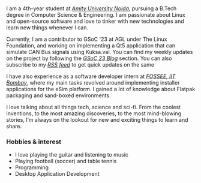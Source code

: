 #


I am a 4th-year student at _[Amity University Noida](https://www.amity.edu)_, pursuing a B.Tech degree in Computer Science & Engineering. I am passionate about Linux and open-source software and love to tinker with new technologies and learn new things whenever I can.

Currently, I am a contributor to GSoC '23 at AGL under The Linux Foundation, and working on implementing a Qt5 application that can simulate CAN Bus signals using Kuksa.val. You can find my weekly updates on the project by following the _[GSoC 23 Blog](/articles/)_ section. You can also subscribe to my _[RSS feed](/articles/index.xml)_ to get quick updates on the same 

I have also experience as a software developer intern at _[FOSSEE, IIT Bombay](https://fossee.in)_, where my main tasks revolved around implementing installer applications for the eSim platform. I gained a lot of knowledge about Flatpak packaging and sand-boxed environments.

I love talking about all things tech, science and sci-fi. From the coolest inventions, to the most amazing discoveries, to the most mind-blowing stories, I’m always on the lookout for new and exciting things to learn and share.

### Hobbies & interest

  - I love playing the guitar and listening to music
  - Playing football (soccer) and table tennis
  - Programming 
  - Desktop Application Development
